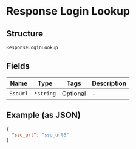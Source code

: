 
# Response Login Lookup

## Structure

`ResponseLoginLookup`

## Fields

| Name | Type | Tags | Description |
|  --- | --- | --- | --- |
| `SsoUrl` | `*string` | Optional | - |

## Example (as JSON)

```json
{
  "sso_url": "sso_url6"
}
```

